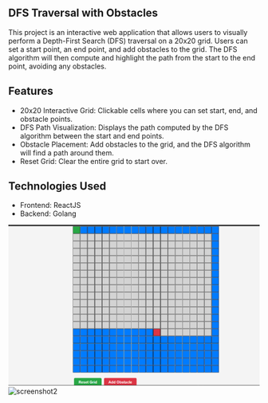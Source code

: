## DFS Traversal with Obstacles
This project is an interactive web application that allows users to visually perform a Depth-First Search (DFS) traversal on a 20x20 grid. Users can set a start point, an end point, and add obstacles to the grid. The DFS algorithm will then compute and highlight the path from the start to the end point, avoiding any obstacles.

## Features
- 20x20 Interactive Grid: Clickable cells where you can set start, end, and obstacle points.
- DFS Path Visualization: Displays the path computed by the DFS algorithm between the start and end points.
- Obstacle Placement: Add obstacles to the grid, and the DFS algorithm will find a path around them.
- Reset Grid: Clear the entire grid to start over.

## Technologies Used
- Frontend: ReactJS
- Backend: Golang

![screenshot1](https://github.com/Anishguptaprog/Assignment-Streak/blob/main/Screenshot%20(62).png)
![screenshot2](Screenshot(66).png)
